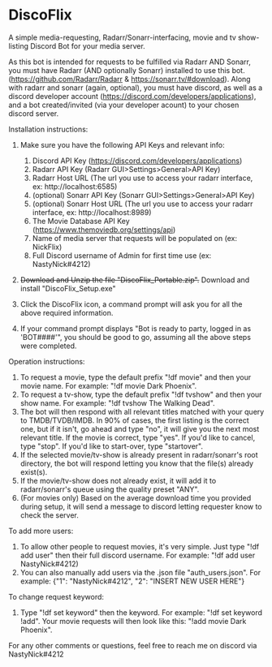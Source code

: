 # DiscoFlix
A simple media-requesting, Radarr/Sonarr-interfacing, movie and tv show-listing Discord Bot for your media server. 

As this bot is intended for requests to be fulfilled via Radarr AND Sonarr, you must have Radarr (AND optionally Sonarr) installed to use this bot. (https://github.com/Radarr/Radarr & https://sonarr.tv/#download). Along with radarr and sonarr (again, optional), you must have discord, as well as a discord developer account (https://discord.com/developers/applications), and a bot created/invited (via your developer acount) to your chosen discord server.

Installation instructions:

1. Make sure you have the following API Keys and relevant info:
    1. Discord API Key (https://discord.com/developers/applications)
    2. Radarr API Key (Radarr GUI>Settings>General>API Key)
    3. Radarr Host URL (The url you use to access your radarr interface, ex: http://localhost:6585)
    2. (optional) Sonarr API Key (Sonarr GUI>Settings>General>API Key)
    3. (optional) Sonarr Host URL (The url you use to access your radarr interface, ex: http://localhost:8989)
    5. The Movie Database API Key (https://www.themoviedb.org/settings/api)
    6. Name of media server that requests will be populated on (ex: NickFlix)
    7. Full Discord username of Admin for first time use (ex: NastyNick#4212)

4. ~~Download and Unzip the file "DiscoFlix_Portable.zip".~~ Download and install "DiscoFlix_Setup.exe"
5. Click the DiscoFlix icon, a command prompt will ask you for all the above required information.
6. If your command prompt displays "Bot is ready to party, logged in as 'BOT####'", you should be good to go, assuming all the above steps were completed. 

Operation instructions:

1. To request a movie, type the default prefix "!df movie" and then your movie name. For example: "!df movie Dark Phoenix".
2. To request a tv-show, type the default prefix "!df tvshow" and then your show name. For example: "!df tvshow The Walking Dead".
3. The bot will then respond with all relevant titles matched with your query to TMDB/TVDB/IMDB. In 90% of cases, the first listing is the correct one, but if it isn't, go ahead and type "no", it will give you the next most relevant title. If the movie is correct, type "yes". If you'd like to cancel, type "stop". If you'd like to start-over, type "startover".
4. If the selected movie/tv-show is already present in radarr/sonarr's root directory, the bot will respond letting you know that the file(s) already exist(s).
5. If the movie/tv-show does not already exist, it will add it to radarr/sonarr's queue using the quality preset "ANY". 
6. (For movies only) Based on the average download time you provided during setup, it will send a message to discord letting requester know to check the server. 

To add more users:

1. To allow other people to request movies, it's very simple. Just type "!df add user" then their full discord username. For example: "!df add user NastyNick#4212)
2. You can also manually add users via the .json file "auth_users.json". For example: {"1": "NastyNick#4212", "2": "INSERT NEW USER HERE"}

To change request keyword:

1. Type "!df set keyword" then the keyword. For example: "!df set keyword !add". Your movie requests will then look like this: "!add movie Dark Phoenix".

For any other comments or questions, feel free to reach me on discord via NastyNick#4212
